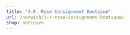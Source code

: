 ```yaml
---
title: "J.R. Rose Consignment Boutique"
url: /norwich/j-r-rose-consignment-boutique/
shop: antiques
---
```

